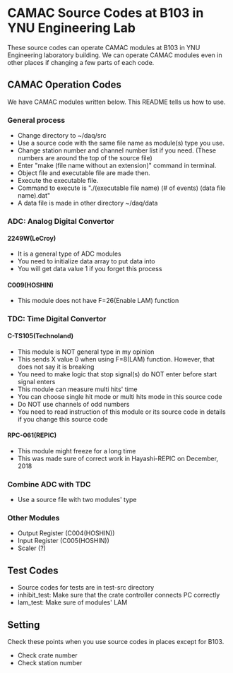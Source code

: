 # CAMAC Source Codes at B103 in YNU Engineering Lab
These source codes can operate CAMAC modules at B103 in YNU Engineering laboratory building.
We can operate CAMAC modules even in other places if changing a few parts of each code.  

## CAMAC Operation Codes
We have CAMAC modules written below.
This README tells us how to use.

### General process
- Change directory to ~/daq/src
- Use a source code with the same file name as module(s) type you use.
- Change station number and channel number list if you need. (These numbers are around the top of the source file)
- Enter "make (file name without an extension)" command in terminal.
- Object file and executable file are made then.
- Execute the executable file.
- Command to execute is "./(executable file name) (# of events) (data file name).dat"
- A data file is made in other directory ~/daq/data

### ADC: Analog Digital Convertor
#### 2249W(LeCroy)
- It is a general type of ADC modules
- You need to initialize data array to put data into
- You will get data value 1 if you forget this process

#### C009(HOSHIN)
- This module does not have F=26(Enable LAM) function

### TDC: Time Digital Convertor
#### C-TS105(Technoland)
- This module is NOT general type in my opinion
- This sends X value 0 when using F=8(LAM) function. However, that does not say it is breaking
- You need to make logic that stop signal(s) do NOT enter before start signal enters
- This module can measure multi hits' time
- You can choose single hit mode or multi hits mode in this source code
- Do NOT use channels of odd numbers
- You need to read instruction of this module or its source code in details if you change this source code

#### RPC-061(REPIC)
- This module might freeze for a long time
- This was made sure of correct work in Hayashi-REPIC on December, 2018

### Combine ADC with TDC
- Use a source file with two modules' type

### Other Modules
- Output Register (C004(HOSHIN))  
- Input Register (C005(HOSHIN))  
- Scaler (?)

## Test Codes
- Source codes for tests are in test-src directory
- inhibit_test: Make sure that the crate controller connects PC correctly
- lam_test: Make sure of modules' LAM

## Setting
Check these points when you use source codes in places except for B103.
- Check crate number
- Check station number
